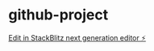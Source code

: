 # github-project

[Edit in StackBlitz next generation editor ⚡️](https://stackblitz.com/~/github.com/nyom-nyom-san/github-project)